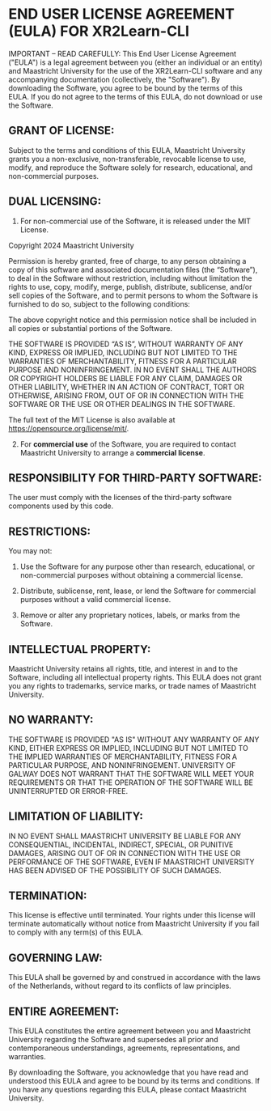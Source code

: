 # END USER LICENSE AGREEMENT (EULA)  FOR XR2Learn-CLI

IMPORTANT – READ CAREFULLY: This End User License Agreement ("EULA") is a legal agreement between you (either an
individual or an entity) and Maastricht University for the use of the XR2Learn-CLI software and any
accompanying documentation (collectively, the "Software"). By downloading the Software, you agree to be bound by the
terms of this EULA. If you do not agree to the terms of this EULA, do not download or use the Software.

## GRANT OF LICENSE:

Subject to the terms and conditions of this EULA, Maastricht University grants you a non-exclusive, non-transferable,
revocable license to use, modify, and reproduce the Software solely for research, educational, and non-commercial
purposes.

## DUAL LICENSING:

1. For non-commercial use of the Software, it is released under the MIT License.

Copyright 2024 Maastricht University

Permission is hereby granted, free of charge, to any person obtaining a copy of this software and associated
documentation files (the “Software”), to deal in the Software without restriction, including without limitation the
rights to use, copy, modify, merge, publish, distribute, sublicense, and/or sell copies of the Software, and to permit
persons to whom the Software is furnished to do so, subject to the following conditions:

The above copyright notice and this permission notice shall be included in all copies or substantial portions of the
Software.

THE SOFTWARE IS PROVIDED “AS IS”, WITHOUT WARRANTY OF ANY KIND, EXPRESS OR IMPLIED, INCLUDING BUT NOT LIMITED TO THE
WARRANTIES OF MERCHANTABILITY, FITNESS FOR A PARTICULAR PURPOSE AND NONINFRINGEMENT. IN NO EVENT SHALL THE AUTHORS OR
COPYRIGHT HOLDERS BE LIABLE FOR ANY CLAIM, DAMAGES OR OTHER LIABILITY, WHETHER IN AN ACTION OF CONTRACT, TORT OR
OTHERWISE, ARISING FROM, OUT OF OR IN CONNECTION WITH THE SOFTWARE OR THE USE OR OTHER DEALINGS IN THE SOFTWARE.

The full text of the MIT License is also available at https://opensource.org/license/mit/.

2. For **commercial use** of the Software, you are required to contact Maastricht University to arrange a **commercial
   license**.

## RESPONSIBILITY FOR THIRD-PARTY SOFTWARE:

The user must comply with the licenses of the third-party software components used by this code.

## RESTRICTIONS:

You may not:

1. Use the Software for any purpose other than research, educational, or non-commercial purposes without obtaining a
   commercial license.

2. Distribute, sublicense, rent, lease, or lend the Software for commercial purposes without a valid commercial license.

3. Remove or alter any proprietary notices, labels, or marks from the Software.

## INTELLECTUAL PROPERTY:

Maastricht University retains all rights, title, and interest in and to the Software, including all intellectual
property rights. This EULA does not grant you any rights to trademarks, service marks, or trade names of Maastricht
University.

## NO WARRANTY:

THE SOFTWARE IS PROVIDED "AS IS" WITHOUT ANY WARRANTY OF ANY KIND, EITHER EXPRESS OR IMPLIED, INCLUDING BUT NOT LIMITED
TO THE IMPLIED WARRANTIES OF MERCHANTABILITY, FITNESS FOR A PARTICULAR PURPOSE, AND NONINFRINGEMENT. UNIVERSITY OF
GALWAY DOES NOT WARRANT THAT THE SOFTWARE WILL MEET YOUR REQUIREMENTS OR THAT THE OPERATION OF THE SOFTWARE WILL BE
UNINTERRUPTED OR ERROR-FREE.

## LIMITATION OF LIABILITY:

IN NO EVENT SHALL MAASTRICHT UNIVERSITY BE LIABLE FOR ANY CONSEQUENTIAL, INCIDENTAL, INDIRECT, SPECIAL, OR PUNITIVE
DAMAGES, ARISING OUT OF OR IN CONNECTION WITH THE USE OR PERFORMANCE OF THE SOFTWARE, EVEN IF MAASTRICHT UNIVERSITY HAS
BEEN ADVISED OF THE POSSIBILITY OF SUCH DAMAGES.

## TERMINATION:

This license is effective until terminated. Your rights under this license will terminate automatically without notice
from Maastricht University if you fail to comply with any term(s) of this EULA.

## GOVERNING LAW:

This EULA shall be governed by and construed in accordance with the laws of the Netherlands, without regard to its
conflicts of law principles.

## ENTIRE AGREEMENT:

This EULA constitutes the entire agreement between you and Maastricht University regarding the Software and supersedes
all prior and contemporaneous understandings, agreements, representations, and warranties.

By downloading the Software, you acknowledge that you have read and understood this EULA and agree to be bound by its
terms and conditions. If you have any questions regarding this EULA, please contact Maastricht University. 
